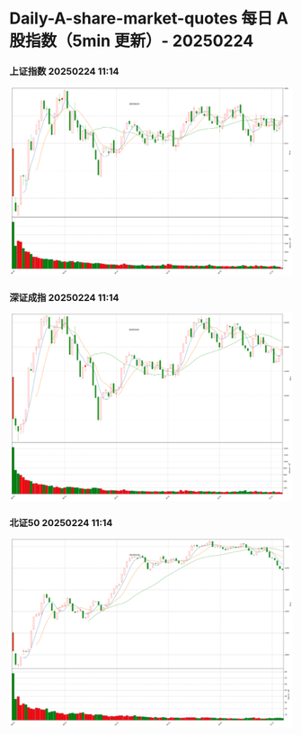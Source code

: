 
# Daily-A-share-market-quotes 每日 A 股指数（5min 更新）- 20250224

### 上证指数 20250224 11:14
![](./fig/2025/2/20250224-sh000001.png)

### 深证成指 20250224 11:14
![](./fig/2025/2/20250224-sz399001.png)

### 北证50 20250224 11:14
![](./fig/2025/2/20250224-bj899050.png)
